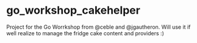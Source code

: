 # go_workshop_cakehelper
Project for the Go Worrkshop from @ceble and @jgautheron. Will use it if well realize to manage the fridge cake content and providers :)
